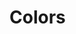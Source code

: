 # Colors

<br>

<script lang="ts" setup>
import ColorThemeDefinition from "./.vitepress/components/ColorThemeDefinition.vue"
</script>

<ColorThemeDefinition />
